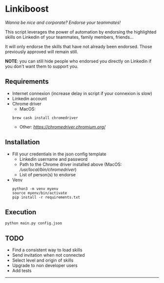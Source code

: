 # Linkiboost
*Wanna be nice and corporate? Endorse your teammates!*

This script leverages the power of automation by endorsing the highlighted skills on Linkedin of your teammates, family members, friends...

It will only endorse the skills that have not already been endorsed. Those previously approved will remain still.

**NOTE**: you can still hide people who endorsed you directly on Linkedin if you don't want them to support you.


## Requirements
- Internet connexion (increase delay in script if your connexion is slow)
- Linkedin account
- Chrome driver
  - MacOS:
  ```shell script
  brew cask install chromedriver
  ```
  - Other: *https://chromedriver.chromium.org/*
## Installation
- Fill your credentials in the json config template
    - Linkedin username and password
    - Path to the Chrome driver installed above (MacOS: */usr/local/bin/chromedriver*)
    - List of person(s) to endorse
- Venv
    ```shell script
    python3 -m venv myenv
    source myenv/bin/activate
    pip install -r requirements.txt
    ```

## Execution
``` shell script
python main.py config.json
```
## TODO
- Find a consistent way to load skills
- Send invitation when not connected
- Select level and origin of skills
- Upgrade to non developer users
- Add tests
---